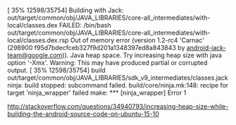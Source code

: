 ﻿[ 35% 12598/35754] Building with Jack: out/target/common/obj/JAVA_LIBRARIES/core-all_intermediates/with-local/classes.dex
FAILED: /bin/bash out/target/common/obj/JAVA_LIBRARIES/core-all_intermediates/with-local/classes.dex.rsp
Out of memory error (version 1.2-rc4 'Carnac' (298900 f95d7bdecfceb327f9d201a1348397ed8a843843 by android-jack-team@google.com)).
Java heap space.
Try increasing heap size with java option '-Xmx<size>'.
Warning: This may have produced partial or corrupted output.
[ 35% 12598/35754] build out/target/common/obj/JAVA_LIBRARIES/sdk_v9_intermediates/classes.jack
ninja: build stopped: subcommand failed.
build/core/ninja.mk:148: recipe for target 'ninja_wrapper' failed
make: *** [ninja_wrapper] Error 1




http://stackoverflow.com/questions/34940793/increasing-heap-size-while-building-the-android-source-code-on-ubuntu-15-10